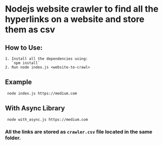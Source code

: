 # Nodejs website crawler to find all the hyperlinks on a website and store them as csv

## How to Use:

```
1. Install all the dependencies using:
   `npm install`
2. Run node index.js <website-to-crawl>

```
## Example
``` 
 node index.js https://medium.com
```

## With Async Library
```
 node with_async.js https://medium.com
```

### All the links are stored as `crawler.csv` file located in the same folder.
